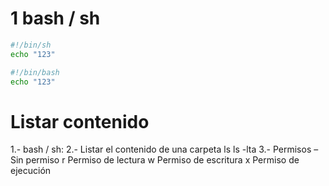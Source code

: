 
# 1 bash / sh

```bash
#!/bin/sh
echo "123"
```

```bash
#!/bin/bash
echo "123"
```

# Listar contenido

1.- bash / sh:
2.- Listar el contenido de una carpeta
ls
ls -lta
3.- Permisos
–	Sin permiso
r	Permiso de lectura
w	Permiso de escritura
x	Permiso de ejecución
